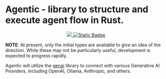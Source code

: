 # Agentic - library to structure and execute agent flow in Rust.

<div align="center">

<a href="https://crates.io/crates/agentic">
<img src="https://img.shields.io/crates/v/agentic.svg" />
</a> 
<a href="https://github.com/jeremychone/rust-agentic">
<img alt="Static Badge" src="https://img.shields.io/badge/GitHub-Repo?color=%23336699">
</a>

</div>



**NOTE**: At present, only the initial types are available to give an idea of the direction. While these may not be particularly useful, development is expected to progress rapidly.

Agentic will utilize the [genai](https://crates.io/crates/genai) library to connect with various Generative AI Providers, including OpenAI, Ollama, Anthropic, and others.